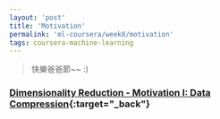 ```yaml
---
layout: 'post'
title: 'Motivation'
permalink: 'ml-coursera/week8/motivation'
tags: coursera-machine-learning
---
```


> 快樂爸爸節~~ :)

### [Dimensionality Reduction - Motivation I: Data Compression](https://www.coursera.org/learn/machine-learning/lecture/0EJ6A/motivation-i-data-compression){:target="_back"}